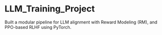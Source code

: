 # LLM_Training_Project
Built a modular pipeline for LLM alignment with Reward Modeling (RM), and PPO-based RLHF using PyTorch.
